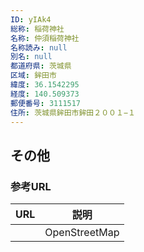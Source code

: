 ```yaml
---
ID: yIAk4
総称: 稲荷神社
名称: 仲須稲荷神社
名称読み: null
別名: null
都道府県: 茨城県
区域: 鉾田市
緯度: 36.1542295
経度: 140.509373
郵便番号: 3111517
住所: 茨城県鉾田市鉾田２００１−１
---
```


## その他

### 参考URL

| URL | 説明          |
| --- | ------------- |
|     | OpenStreetMap |
